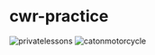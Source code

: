 # cwr-practice
![privatelessons](https://user-images.githubusercontent.com/25141715/170584600-182da54f-6491-4d18-99d6-5485fb061355.jpg)
![catonmotorcycle](https://user-images.githubusercontent.com/25141715/170585472-b4637805-2fad-4400-8577-6a41434cf107.gif)

